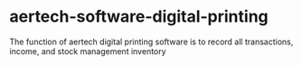 # aertech-software-digital-printing
The function of aertech digital printing software is to record all transactions, income, and stock management inventory
